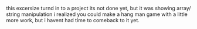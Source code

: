 this excersize turnd in to a project its not done yet, but it was showing array/ string manipulation
i realized you could make a hang man game with a little more work, but i havent had time to comeback to it yet.